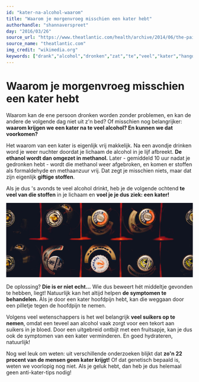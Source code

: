 ```yaml
---
id: "kater-na-alcohol-waarom"
title: "Waarom je morgenvroeg misschien een kater hebt"
authorhandle: "shannaverspreet"
day: "2016/03/26"
source_url: "https://www.theatlantic.com/health/archive/2014/06/the-painful-science-of-hangovers/373138/?single_page=true&_ga=1.51969833.1011068906.1386858283"
source_name: "theatlantic.com"
img_credit: "wikimedia.org"
keywords: ["drank","alcohol","dronken","zat","te","veel","kater","hangover","ochtend","morgen","hoofdpijn","waarom","genen","wetenschap"]
---
```

# Waarom je morgenvroeg misschien een kater hebt
Waarom kan de ene persoon dronken worden zonder problemen, en kan de andere de volgende dag niet uit z'n bed? Of misschien nog belangrijker: **waarom krijgen we een kater na te veel alcohol? En kunnen we dat voorkomen?**

Het waarom van een kater is eigenlijk vrij makkelijk. Na een avondje drinken word je weer nuchter doordat je lichaam de alcohol in je lijf afbreekt. **De ethanol wordt dan omgezet in methanol.** Later - gemiddeld 10 uur nadat je gedronken hebt - wordt die methanol weer afgebroken, en komen er stoffen als formaldehyde en methaanzuur vrij. Dat zegt je misschien niets, maar dat zijn eigenlijk **giftige stoffen**.

Als je dus 's avonds te veel alcohol drinkt, heb je de volgende ochtend **te veel van die stoffen** in je lichaam en **voel je je dus ziek: een kater!**

![pexels.com](2.jpg "Credit: pexels.com")

De oplossing? **Die is er niet echt...** Wie dus beweert hét middeltje gevonden te hebben, liegt! Natuurlijk kan het altijd helpen **de symptomen te behandelen.** Als je door een kater hoofdpijn hebt, kan die weggaan door een pilletje tegen de hoofdpijn te nemen.

Volgens veel wetenschappers is het wel belangrijk **veel suikers op te nemen**, omdat een teveel aan alcohol vaak zorgt voor een tekort aan suikers in je bloed. Door een uitgebreid ontbijt met een fruitsapje, kan je dus ook de symptomen van een kater verminderen. En goed hydrateren, natuurlijk!

Nog wel leuk om weten: uit verschillende onderzoeken blijkt dat **zo'n 22 procent van de mensen geen kater krijgt!** Of dat genetisch bepaald is, weten we voorlopig nog niet. Als je geluk hebt, dan heb je dus helemaal geen anti-kater-tips nodig!